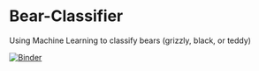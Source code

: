 # Bear-Classifier
Using Machine Learning to classify bears (grizzly, black, or teddy)

[![Binder](https://mybinder.org/badge_logo.svg)](https://mybinder.org/v2/gh/TheBeast5520/Bear_Classifier/master?filepath=%2Fvoila%2Frender%2Fbear_classifier.ipynb)
